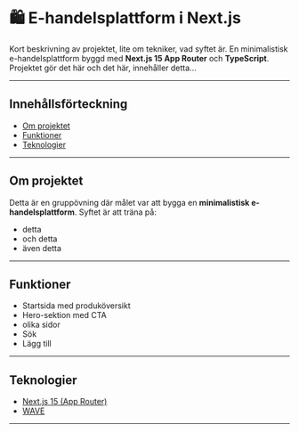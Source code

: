 # 🛍️ E-handelsplattform i Next.js

Kort beskrivning av projektet, lite om tekniker, vad syftet är.
En minimalistisk e-handelsplattform byggd med **Next.js 15 App Router** och **TypeScript**. 
Projektet gör det här och det här, innehåller detta...

---

## Innehållsförteckning
- [Om projektet](#om-projektet)
- [Funktioner](#funktioner)
- [Teknologier](#teknologier)


---

## Om projektet
Detta är en gruppövning där målet var att bygga en **minimalistisk e-handelsplattform**.
Syftet är att träna på:
- detta
- och detta
- även detta

---

## Funktioner
- Startsida med produköversikt
- Hero-sektion med CTA
- olika sidor
- Sök
- Lägg till

---

## Teknologier
- [Next.js 15 (App Router)](https://nextjs.org/)
- [WAVE](https://wave.webaim.org/)

---
